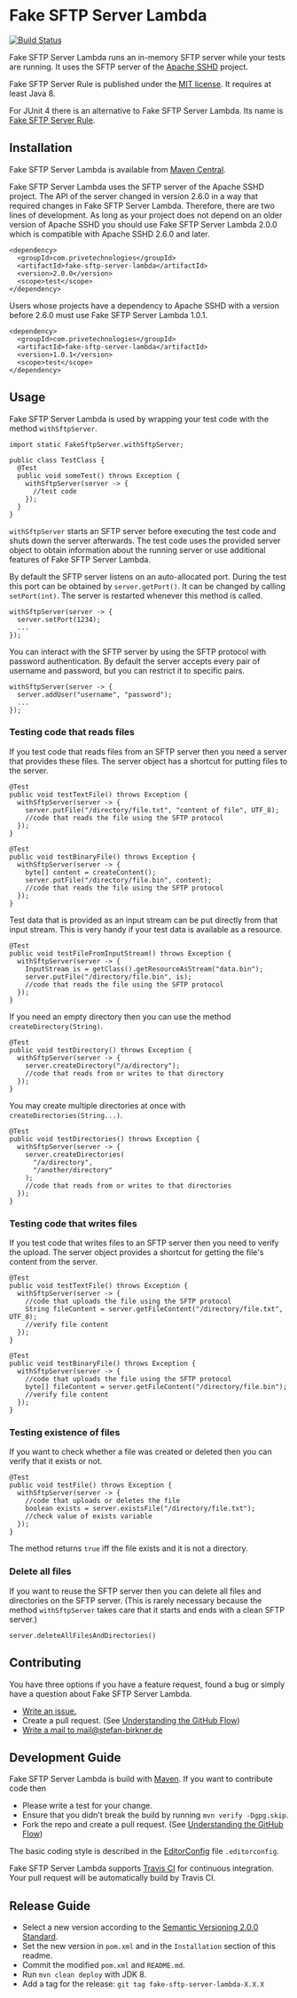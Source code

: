 # Fake SFTP Server Lambda

[![Build Status](https://travis-ci.org/stefanbirkner/fake-sftp-server-lambda.svg?branch=master)](https://travis-ci.org/stefanbirkner/fake-sftp-server-lambda)

Fake SFTP Server Lambda runs an in-memory SFTP server while your tests are
running. It uses the SFTP server of the
[Apache SSHD](http://mina.apache.org/sshd-project/index.html) project.

Fake SFTP Server Rule is published under the
[MIT license](http://opensource.org/licenses/MIT). It requires at least Java 8.

For JUnit 4 there is an alternative to Fake SFTP Server Lambda. Its name is
[Fake SFTP Server Rule](https://github.com/stefanbirkner/fake-sftp-server-rule).


## Installation

Fake SFTP Server Lambda is available from
[Maven Central](https://search.maven.org/#search|ga|1|fake-sftp-server-lambda).

Fake SFTP Server Lambda uses the SFTP server of the Apache SSHD project. The API
of the server changed in version 2.6.0 in a way that required changes in Fake
SFTP Server Lambda. Therefore, there are two lines of development. As long as
your project does not depend on an older version of Apache SSHD you should use
Fake SFTP Server Lambda 2.0.0 which is compatible with Apache SSHD 2.6.0 and
later.

    <dependency>
      <groupId>com.privetechnologies</groupId>
      <artifactId>fake-sftp-server-lambda</artifactId>
      <version>2.0.0</version>
      <scope>test</scope>
    </dependency>

Users whose projects have a dependency to Apache SSHD with a version before 2.6.0
must use Fake SFTP Server Lambda 1.0.1.

    <dependency>
      <groupId>com.privetechnologies</groupId>
      <artifactId>fake-sftp-server-lambda</artifactId>
      <version>1.0.1</version>
      <scope>test</scope>
    </dependency>


## Usage

Fake SFTP Server Lambda is used by wrapping your test code with the method
`withSftpServer`.

    import static FakeSftpServer.withSftpServer;

    public class TestClass {
      @Test
      public void someTest() throws Exception {
        withSftpServer(server -> {
          //test code
        });
      }
    }

`withSftpServer` starts an SFTP server before executing the test code and shuts
down the server afterwards. The test code uses the provided server object to
obtain information about the running server or use additional features of Fake
SFTP Server Lambda.

By default the SFTP server listens on an auto-allocated port. During the test
this port can be obtained by `server.getPort()`. It can be changed by calling
`setPort(int)`. The server is restarted whenever this method is called.

    withSftpServer(server -> {
      server.setPort(1234);
      ...
    });

You can interact with the SFTP server by using the SFTP protocol with password
authentication. By default the server accepts every pair of username and
password, but you can restrict it to specific pairs.

    withSftpServer(server -> {
      server.addUser("username", "password");
      ...
    });


### Testing code that reads files

If you test code that reads files from an SFTP server then you need a server
that provides these files. The server object has a shortcut for putting files
to the server.

    @Test
    public void testTextFile() throws Exception {
      withSftpServer(server -> {
        server.putFile("/directory/file.txt", "content of file", UTF_8);
        //code that reads the file using the SFTP protocol
      });
    }

    @Test
    public void testBinaryFile() throws Exception {
      withSftpServer(server -> {
        byte[] content = createContent();
        server.putFile("/directory/file.bin", content);
        //code that reads the file using the SFTP protocol
      });
    }

Test data that is provided as an input stream can be put directly from that
input stream. This is very handy if your test data is available as a resource.

    @Test
    public void testFileFromInputStream() throws Exception {
      withSftpServer(server -> {
        InputStream is = getClass().getResourceAsStream("data.bin");
        server.putFile("/directory/file.bin", is);
        //code that reads the file using the SFTP protocol
      });
    }

If you need an empty directory then you can use the method
`createDirectory(String)`.

    @Test
    public void testDirectory() throws Exception {
      withSftpServer(server -> {
        server.createDirectory("/a/directory");
        //code that reads from or writes to that directory
      });
    }

You may create multiple directories at once with `createDirectories(String...)`.

    @Test
    public void testDirectories() throws Exception {
      withSftpServer(server -> {
        server.createDirectories(
          "/a/directory",
          "/another/directory"
        );
        //code that reads from or writes to that directories
      });
    }


### Testing code that writes files

If you test code that writes files to an SFTP server then you need to verify
the upload. The server object provides a shortcut for getting the file's
content from the server.

    @Test
    public void testTextFile() throws Exception {
      withSftpServer(server -> {
        //code that uploads the file using the SFTP protocol
        String fileContent = server.getFileContent("/directory/file.txt", UTF_8);
        //verify file content
      });
    }

    @Test
    public void testBinaryFile() throws Exception {
      withSftpServer(server -> {
        //code that uploads the file using the SFTP protocol
        byte[] fileContent = server.getFileContent("/directory/file.bin");
        //verify file content
      });
    }

### Testing existence of files

If you want to check whether a file was created or deleted then you can verify
that it exists or not.

    @Test
    public void testFile() throws Exception {
      withSftpServer(server -> {
        //code that uploads or deletes the file
        boolean exists = server.existsFile("/directory/file.txt");
        //check value of exists variable
      });
    }

The method returns `true` iff the file exists and it is not a directory.

### Delete all files

If you want to reuse the SFTP server then you can delete all files and
directories on the SFTP server. (This is rarely necessary because the method
`withSftpServer` takes care that it starts and ends with a clean SFTP server.)

    server.deleteAllFilesAndDirectories()

## Contributing

You have three options if you have a feature request, found a bug or
simply have a question about Fake SFTP Server Lambda.

* [Write an issue.](https://github.com/stefanbirkner/fake-sftp-server-lambda/issues/new)
* Create a pull request. (See [Understanding the GitHub Flow](https://guides.github.com/introduction/flow/index.html))
* [Write a mail to mail@stefan-birkner.de](mailto:mail@stefan-birkner.de)


## Development Guide

Fake SFTP Server Lambda is build with [Maven](http://maven.apache.org/). If you
want to contribute code then

* Please write a test for your change.
* Ensure that you didn't break the build by running `mvn verify -Dgpg.skip`.
* Fork the repo and create a pull request. (See [Understanding the GitHub Flow](https://guides.github.com/introduction/flow/index.html))

The basic coding style is described in the
[EditorConfig](http://editorconfig.org/) file `.editorconfig`.

Fake SFTP Server Lambda supports [Travis CI](https://travis-ci.org/) for
continuous integration. Your pull request will be automatically build by Travis
CI.


## Release Guide

* Select a new version according to the
  [Semantic Versioning 2.0.0 Standard](http://semver.org/).
* Set the new version in `pom.xml` and in the `Installation` section of
  this readme.
* Commit the modified `pom.xml` and `README.md`.
* Run `mvn clean deploy` with JDK 8.
* Add a tag for the release: `git tag fake-sftp-server-lambda-X.X.X`
